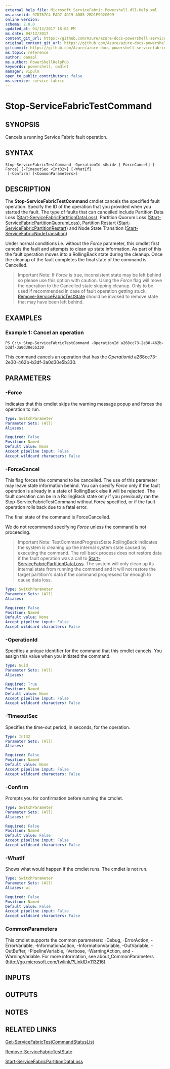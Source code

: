 ```yaml
---
external help file: Microsoft.ServiceFabric.Powershell.dll-Help.xml
ms.assetid: 97D767C4-EAD7-4D19-A085-2BD1F992C099
online version:
schema: 2.0.0
updated_at: 04/13/2017 18:04 PM
ms.date: 04/13/2017
content_git_url: https://github.com/Azure/azure-docs-powershell-servicefabric/blob/Graham71141/Service-Fabric-cmdlets/ServiceFabric/vlatest/Stop-ServiceFabricTestCommand.md
original_content_git_url: https://github.com/Azure/azure-docs-powershell-servicefabric/blob/Graham71141/Service-Fabric-cmdlets/ServiceFabric/vlatest/Stop-ServiceFabricTestCommand.md
gitcommit: https://github.com/Azure/azure-docs-powershell-servicefabric/blob/e4666c66ecad8bb641483d243bfac15b26f72282
ms.topic: reference
author: oanapl
ms.author: PowerShellHelpPub
keywords: powershell, cmdlet
manager: vipulm
open_to_public_contributors: false
ms.service: service-fabric
---
```


# Stop-ServiceFabricTestCommand

## SYNOPSIS
Cancels a running Service Fabric fault operation.

## SYNTAX

```
Stop-ServiceFabricTestCommand -OperationId <Guid> [-ForceCancel] [-Force] [-TimeoutSec <Int32>] [-WhatIf]
 [-Confirm] [<CommonParameters>]
```

## DESCRIPTION
The **Stop-ServiceFabricTestCommand** cmdlet cancels the specified fault operation.
Specify the ID of the operation that you provided when you started the fault. The type of faults that can cancelled include Partition Data Loss ([Start-ServiceFabricPartitionDataLoss](./Start-ServiceFabricPartitionDataLoss.md)), Partition Quorum Loss ([Start-ServiceFabricPartitionQuorumLoss](./Start-ServiceFabricPartitionQuorumLoss.md)), Partition Restart ([Start-ServiceFabricPartitionRestart](./Start-ServiceFabricPartitionRestart.md)) and Node State Transition ([Start-ServiceFabricNodeTransition](./Start-ServiceFabricNodeTransition.md)) 

Under normal conditions i.e. without the *Force* parameter, this cmdlet first cancels the fault and attempts to clean up state information. As part of this the fault operation moves into a RollingBack state during the cleanup.
Once the cleanup of the fault completes the final state of the command is Cancelled.

>
>Important Note: If *Force* is true, inconsistent state may be left behind so please use this option with caution. Using the *Force* flag will move the operation to the Cancelled state skipping cleanup. Only to be used if recommended in case of fault operation getting stuck. 
>[Remove-ServiceFabricTestState](./Remove-ServiceFabricTestState.md) should be invoked to remove state that may have been left behind.

## EXAMPLES

### Example 1: Cancel an operation
```
PS C:\> Stop-ServiceFabricTestCommand -OperationId a268cc73-2e30-462b-b3df-3a0d30e5b330
```

This command cancels an operation that has the *OperationId* a268cc73-2e30-462b-b3df-3a0d30e5b330.

## PARAMETERS

### -Force
Indicates that this cmdlet skips the warning message popup and forces the operation to run. 

```yaml
Type: SwitchParameter
Parameter Sets: (All)
Aliases: 

Required: False
Position: Named
Default value: None
Accept pipeline input: False
Accept wildcard characters: False
```

### -ForceCancel
This flag forces the command to be cancelled.
The use of this parameter may leave state information behind. You can specify *Force* only if the fault operation is already in a state of RollingBack else it will be rejected.
The fault operation can be in a RollingBack state only if you previously ran the Stop-ServiceFabricTestCommand without *Force* specified, or if the fault operation rolls back due to a fatal error.

The final state of the command is ForceCancelled.

We do not recommend specifying *Force* unless the command is not proceeding.

>
>Important Note: TestCommandProgressState.RollingBack indicates the system is cleaning up the internal system state caused by executing the command.
>The roll back process does not restore data if the fault operation was a call to [Start-ServiceFabricPartitionDataLoss](./Start-ServiceFabricPartitionDataLoss.md). The system will only clean up its internal state from running the command and
>it will not restore the target partition's data if the command progressed far enough to cause data loss.
>

```yaml
Type: SwitchParameter
Parameter Sets: (All)
Aliases: 

Required: False
Position: Named
Default value: None
Accept pipeline input: False
Accept wildcard characters: False
```

### -OperationId
Specifies a unique identifier for the command that this cmdlet cancels.
You assign this value when you initiated the command.

```yaml
Type: Guid
Parameter Sets: (All)
Aliases: 

Required: True
Position: Named
Default value: None
Accept pipeline input: False
Accept wildcard characters: False
```

### -TimeoutSec
Specifies the time-out period, in seconds, for the operation.

```yaml
Type: Int32
Parameter Sets: (All)
Aliases: 

Required: False
Position: Named
Default value: None
Accept pipeline input: False
Accept wildcard characters: False
```

### -Confirm
Prompts you for confirmation before running the cmdlet.

```yaml
Type: SwitchParameter
Parameter Sets: (All)
Aliases: cf

Required: False
Position: Named
Default value: False
Accept pipeline input: False
Accept wildcard characters: False
```

### -WhatIf
Shows what would happen if the cmdlet runs.
The cmdlet is not run.

```yaml
Type: SwitchParameter
Parameter Sets: (All)
Aliases: wi

Required: False
Position: Named
Default value: False
Accept pipeline input: False
Accept wildcard characters: False
```

### CommonParameters
This cmdlet supports the common parameters: -Debug, -ErrorAction, -ErrorVariable, -InformationAction, -InformationVariable, -OutVariable, -OutBuffer, -PipelineVariable, -Verbose, -WarningAction, and -WarningVariable. For more information, see about_CommonParameters (http://go.microsoft.com/fwlink/?LinkID=113216).

## INPUTS

## OUTPUTS

## NOTES

## RELATED LINKS

[Get-ServiceFabricTestCommandStatusList](./Get-ServiceFabricTestCommandStatusList.md)

[Remove-ServiceFabricTestState](./Remove-ServiceFabricTestState.md)

[Start-ServiceFabricPartitionDataLoss](./Start-ServiceFabricPartitionDataLoss.md)
